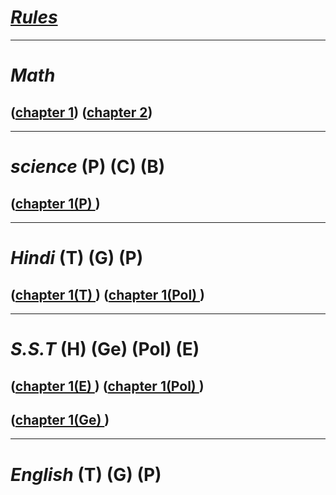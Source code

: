 # _*<a href="index.html" class="button">Rules</a>*_
-------------------------------------
# _Math_          

## (<a href="https://drive.google.com/file/d/1wH0XSM6LVRzqtWTcxIDNAzwLS0YsUuRR/view" class="button">chapter 1</a>)                                                            (<a href="https://drive.google.com/file/d/1CpY6pVvyF2MwtXtqn3CDt-0sBSiKDPCe/view?usp=sharing" class="button">chapter 2</a>)




-------------------------------------
# _science_ (P) (C) (B)

## (<a href="https://drive.google.com/file/d/1M1YWsxbk8uuDh0yPOVZn0wthGzSZi6VA/view?usp=sharing" class="button">chapter 1(P) </a>)

-------------------------------------
# _Hindi_ (T) (G) (P)

## (<a href="https://drive.google.com/file/d/1ZgGTOWezSnXhVP3uYxaUcOj0Skm6CRBf/view?usp=sharing" class="button">chapter 1(T) </a>)                                            (<a href="https://drive.google.com/file/d/1GUxg_rgzfaA7Mc7z2qO0xNgH_ZXDGfgU/view?usp=sharing" class="button">chapter 1(Pol) </a>)



-------------------------------------
# _S.S.T_ (H) (Ge) (Pol) (E)

## (<a href="https://drive.google.com/file/d/1J3xAjoDs0AcmQUtvxBUgkF2MBqKQVYsg/view?usp=sharing" class="button">chapter 1(E) </a>)                                          (<a href="https://drive.google.com/file/d/137KizmZH-eU0kA6YGUmdmWyYQDD6tdrQ/view?usp=sharing" class="button">chapter 1(Pol) </a>)
## (<a href="https://drive.google.com/file/d/1gjIyAxi5zgWNQtJZYF_kr3KzcOlZocen/view?usp=sharing" class="button">chapter 1(Ge) </a>)


-------------------------------------
# _English_ (T) (G) (P)
